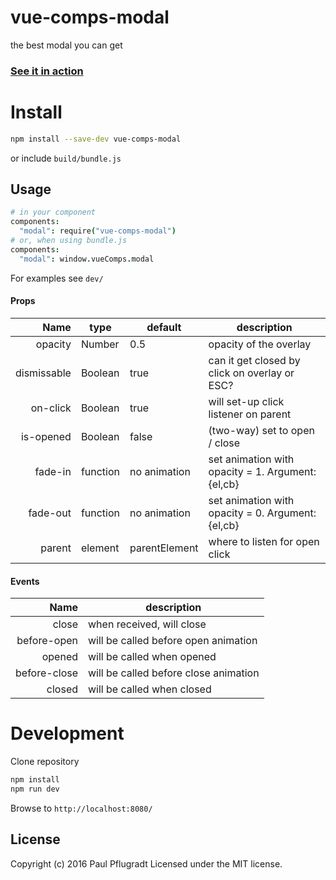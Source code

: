 # vue-comps-modal

the best modal you can get

### [See it in action](https://vue-comps.github.io/vue-comps-modal)

# Install

```sh
npm install --save-dev vue-comps-modal
```
or include `build/bundle.js`

## Usage
```coffee
# in your component
components:
  "modal": require("vue-comps-modal")
# or, when using bundle.js
components:
  "modal": window.vueComps.modal
```

For examples see `dev/`

#### Props
| Name | type | default | description |
| ---:| --- | ---| --- |
| opacity | Number | 0.5 | opacity of the overlay |
| dismissable | Boolean | true | can it get closed by click on overlay or ESC? |
| on-click | Boolean | true | will set-up click listener on parent |
| is-opened | Boolean | false | (two-way) set to open / close |
| fade-in | function | no animation | set animation with opacity = 1. Argument: {el,cb} |
| fade-out | function | no animation | set animation with opacity = 0. Argument: {el,cb} |
| parent | element | parentElement | where to listen for open click |


#### Events
| Name |  description |
| ---:| --- |
| close |  when received, will close |
| before-open | will be called before open animation |
| opened |  will be called when opened |
| before-close |  will be called before close animation |
| closed |  will be called when closed |


# Development
Clone repository
```sh
npm install
npm run dev
```
Browse to `http://localhost:8080/`

## License
Copyright (c) 2016 Paul Pflugradt
Licensed under the MIT license.
